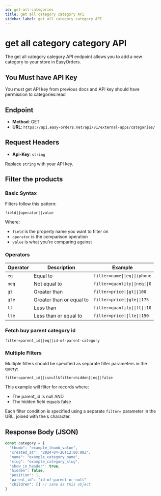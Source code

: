 ```yaml
---
id: get-all-categories
title: get all category category API
sidebar_label: get all category category API
---
```


# get all category category API

The get all category category API endpoint allows you to add a new category to your store in EasyOrders.

## You Must have API Key

You must get API key from previous docs and API key should have permission to categories:read

## Endpoint

- **Method**: GET
- **URL**: `https://api.easy-orders.net/api/v1/external-apps/categories/`

## Request Headers

- **Api-Key**: `string`

Replace `string` with your API key.

## Filter the products

### Basic Syntax

Filters follow this pattern:

```
field||operator||value
```

Where:

- `field` is the property name you want to filter on
- `operator` is the comparison operation
- `value` is what you're comparing against

### Operators

| Operator | Description              | Example                       |
| -------- | ------------------------ | ----------------------------- |
| `eq`     | Equal to                 | `filter=name\|\|eq\|\|iphone` |
| `neq`    | Not equal to             | `filter=quantity\|\|neq\|\|0` |
| `gt`     | Greater than             | `filter=price\|\|gt\|\|100`   |
| `gte`    | Greater than or equal to | `filter=price\|\|gte\|\|175`  |
| `lt`     | Less than                | `filter=quantity\|\|lt\|\|10` |
| `lte`    | Less than or equal to    | `filter=price\|\|lte\|\|150`  |

### Fetch buy parent category id

```
filter=parent_id||eq||id-of-parent-category
```

### Multiple Filters

Multiple filters should be specified as separate filter parameters in the query:

```
filter=parent_id||isnull&filter=hidden||eq||false
```

This example will filter for records where:

- The parent_id is null AND
- The hidden field equals false

Each filter condition is specified using a separate `filter=` parameter in the URL, joined with the `&` character.

## Response Body (JSON)

```js
const category = {
  "thumb": "example_thumb_value",
  "created_at": "2024-04-26T12:00:00Z",
  "name": "example_category_name",
  "slug": "example_category_slug",
  "show_in_header": true,
  "hidden": false,
  "position": 1,
  "parent_id": "id-of-parent-or-null"
  "children": [] // same as this object
}


```
